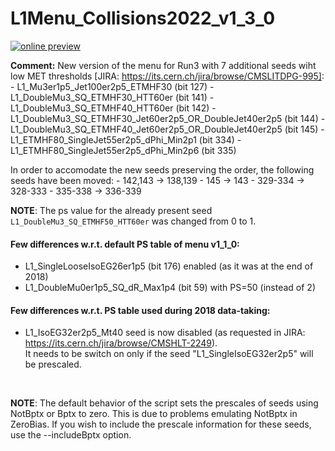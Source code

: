 # L1Menu_Collisions2022_v1_3_0

[![online preview](https://img.shields.io/badge/Online%20preview-click%20here-blue)](https://htmlpreview.github.io/?https://github.com/cms-l1-dpg/L1MenuRun3/blob/master/development/L1Menu_Collisions2022_v1_3_0/L1Menu_Collisions2022_v1_3_0.html)

**Comment:** 
New version of the menu for Run3 with 7 additional seeds wiht low MET thresholds [JIRA: https://its.cern.ch/jira/browse/CMSLITDPG-995]:
    - L1_Mu3er1p5_Jet100er2p5_ETMHF30 (bit 127) 
    - L1_DoubleMu3_SQ_ETMHF30_HTT60er (bit 141) 
    - L1_DoubleMu3_SQ_ETMHF40_HTT60er (bit 142) 
    - L1_DoubleMu3_SQ_ETMHF30_Jet60er2p5_OR_DoubleJet40er2p5 (bit 144) 
    - L1_DoubleMu3_SQ_ETMHF40_Jet60er2p5_OR_DoubleJet40er2p5 (bit 145) 
    - L1_ETMHF80_SingleJet55er2p5_dPhi_Min2p1  (bit 334) 
    - L1_ETMHF80_SingleJet55er2p5_dPhi_Min2p6  (bit 335) 

In order to accomodate the new seeds preserving the order, the following seeds have been moved:
    - 142,143 -> 138,139
    - 145 -> 143
    - 329-334 -> 328-333
    - 335-338 -> 336-339
   
**NOTE**: The ps value for the already present seed `L1_DoubleMu3_SQ_ETMHF50_HTT60er` was changed from 0 to 1.
<br/>

#### Few differences w.r.t. default PS table of menu v1_1_0:
- L1_SingleLooseIsoEG26er1p5 (bit 176) enabled (as it was at the end of 2018)
- L1_DoubleMu0er1p5_SQ_dR_Max1p4 (bit 59) with PS=50 (instead of 2)
   
#### Few differences w.r.t. PS table used during 2018 data-taking:
- L1_IsoEG32er2p5_Mt40 seed is now disabled (as requested in JIRA: https://its.cern.ch/jira/browse/CMSHLT-2249). <br/>
  It needs to be switch on only if the seed "L1_SingleIsoEG32er2p5" will be prescaled. 
   
<br/>

**NOTE**: The default behavior of the script sets the prescales of seeds using NotBptx or Bptx to zero. This is due to problems emulating NotBptx in ZeroBias. If you wish to include the prescale information for these seeds, use the --includeBptx option.
